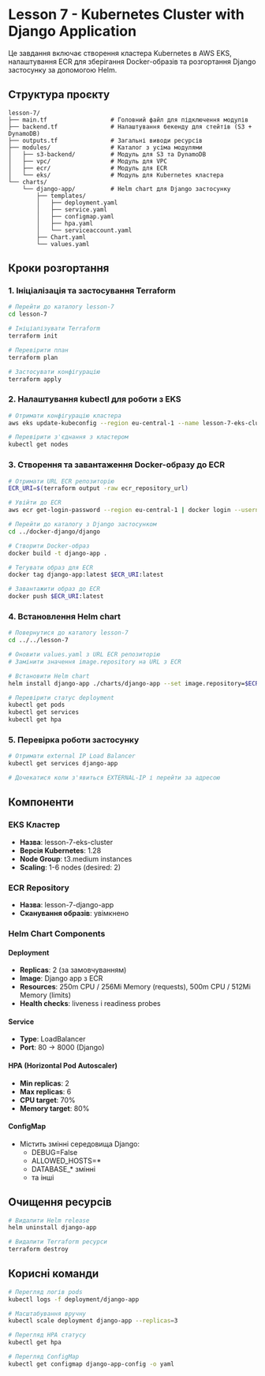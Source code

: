 # Lesson 7 - Kubernetes Cluster with Django Application

Це завдання включає створення кластера Kubernetes в AWS EKS, налаштування ECR для зберігання Docker-образів та розгортання Django застосунку за допомогою Helm.

## Структура проєкту

```
lesson-7/
├── main.tf                  # Головний файл для підключення модулів
├── backend.tf               # Налаштування бекенду для стейтів (S3 + DynamoDB)
├── outputs.tf               # Загальні виводи ресурсів
├── modules/                 # Каталог з усіма модулями
│   ├── s3-backend/          # Модуль для S3 та DynamoDB
│   ├── vpc/                 # Модуль для VPC
│   ├── ecr/                 # Модуль для ECR
│   └── eks/                 # Модуль для Kubernetes кластера
└── charts/
    └── django-app/          # Helm chart для Django застосунку
        ├── templates/
        │   ├── deployment.yaml
        │   ├── service.yaml
        │   ├── configmap.yaml
        │   ├── hpa.yaml
        │   └── serviceaccount.yaml
        ├── Chart.yaml
        └── values.yaml
```

## Кроки розгортання

### 1. Ініціалізація та застосування Terraform

```bash
# Перейти до каталогу lesson-7
cd lesson-7

# Ініціалізувати Terraform
terraform init

# Перевірити план
terraform plan

# Застосувати конфігурацію
terraform apply
```

### 2. Налаштування kubectl для роботи з EKS

```bash
# Отримати конфігурацію кластера
aws eks update-kubeconfig --region eu-central-1 --name lesson-7-eks-cluster

# Перевірити з'єднання з кластером
kubectl get nodes
```

### 3. Створення та завантаження Docker-образу до ECR

```bash
# Отримати URL ECR репозиторію
ECR_URI=$(terraform output -raw ecr_repository_url)

# Увійти до ECR
aws ecr get-login-password --region eu-central-1 | docker login --username AWS --password-stdin $ECR_URI

# Перейти до каталогу з Django застосунком
cd ../docker-django/django

# Створити Docker-образ
docker build -t django-app .

# Тегувати образ для ECR
docker tag django-app:latest $ECR_URI:latest

# Завантажити образ до ECR
docker push $ECR_URI:latest
```

### 4. Встановлення Helm chart

```bash
# Повернутися до каталогу lesson-7
cd ../../lesson-7

# Оновити values.yaml з URL ECR репозиторію
# Замінити значення image.repository на URL з ECR

# Встановити Helm chart
helm install django-app ./charts/django-app --set image.repository=$ECR_URI

# Перевірити статус deployment
kubectl get pods
kubectl get services
kubectl get hpa
```

### 5. Перевірка роботи застосунку

```bash
# Отримати external IP Load Balancer
kubectl get services django-app

# Дочекатися коли з'явиться EXTERNAL-IP і перейти за адресою
```

## Компоненти

### EKS Кластер
- **Назва**: lesson-7-eks-cluster
- **Версія Kubernetes**: 1.28
- **Node Group**: t3.medium instances
- **Scaling**: 1-6 nodes (desired: 2)

### ECR Repository
- **Назва**: lesson-7-django-app
- **Сканування образів**: увімкнено

### Helm Chart Components

#### Deployment
- **Replicas**: 2 (за замовчуванням)
- **Image**: Django app з ECR
- **Resources**: 250m CPU / 256Mi Memory (requests), 500m CPU / 512Mi Memory (limits)
- **Health checks**: liveness і readiness probes

#### Service
- **Type**: LoadBalancer
- **Port**: 80 → 8000 (Django)

#### HPA (Horizontal Pod Autoscaler)
- **Min replicas**: 2
- **Max replicas**: 6
- **CPU target**: 70%
- **Memory target**: 80%

#### ConfigMap
- Містить змінні середовища Django:
  - DEBUG=False
  - ALLOWED_HOSTS=*
  - DATABASE_* змінні
  - та інші

## Очищення ресурсів

```bash
# Видалити Helm release
helm uninstall django-app

# Видалити Terraform ресурси
terraform destroy
```

## Корисні команди

```bash
# Перегляд логів pods
kubectl logs -f deployment/django-app

# Масштабування вручну
kubectl scale deployment django-app --replicas=3

# Перегляд HPA статусу
kubectl get hpa

# Перегляд ConfigMap
kubectl get configmap django-app-config -o yaml
```
